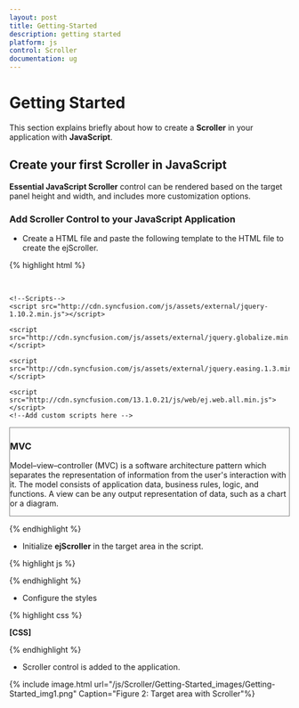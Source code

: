 ```yaml
---
layout: post
title: Getting-Started
description: getting started
platform: js
control: Scroller
documentation: ug
---
```


# Getting Started

This section explains briefly about how to create a **Scroller** in your application with **JavaScript**.

## Create your first Scroller in JavaScript

**Essential JavaScript Scroller** control can be rendered based on the target panel height and width, and includes more customization options.

### Add Scroller Control to your JavaScript Application

* Create a HTML file and paste the following template to the HTML file to create the ejScroller.

{% highlight html %}

<!DOCTYPE html>
<html>
<head>
    <title>Getting Started Essential JS</title> 
          <!-- Style sheet for default theme (flat azure) -->
    <link href="http://cdn.syncfusion.com/13.1.0.21/js/web/flat-azure/ej.web.all.min.css" rel="stylesheet" />

    <!--Scripts-->
    <script src="http://cdn.syncfusion.com/js/assets/external/jquery-1.10.2.min.js"></script>

    <script src="http://cdn.syncfusion.com/js/assets/external/jquery.globalize.min.js"></script>

    <script src="http://cdn.syncfusion.com/js/assets/external/jquery.easing.1.3.min.js"></script>

    <script src="http://cdn.syncfusion.com/13.1.0.21/js/web/ej.web.all.min.js"></script>
    <!--Add custom scripts here -->
</head>
<body>
   <!--Target area to apply Scroller.-->
    <div id="scrollcontent">
        <div>
            <!--Wrapper div for Scroller.-->
            <div class="innercontent">
                <!--Content div-->
                <h3> MVC </h3>
                <p>
                    Model–view–controller (MVC) is a software architecture pattern which
                    separates the representation of information from the user's interaction
                    with it. The model consists of application data, business rules, logic, and
                    functions. A view can be any output representation of data, such as a chart
                    or a diagram.
                </p>
            </div>
        </div>
    </div>
</body>
</html>


{% endhighlight %}





* Initialize **ejScroller** in the target area in the script.



{% highlight js %}


<script>
        $(function () {
            // document ready
            // simple scroller creation
            $("#scrollcontent").ejScroller({ height: 150, width: 300 });
        });
    </script>


{% endhighlight %}



*  Configure the styles 


{% highlight css %}

**[CSS]**

<style type="text/css">

    #innercontent {
        width: 400px;
        padding: 15px;
    }

    #scrollcontent {
        border: 1px solid grey;
    }

</style>


{% endhighlight %}



* Scroller control is added to the application. 



{% include image.html url="/js/Scroller/Getting-Started_images/Getting-Started_img1.png" Caption="Figure 2: Target area with Scroller"%}

